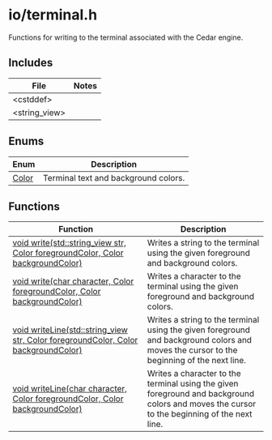# io/terminal.h

Functions for writing to the terminal associated with the Cedar engine.

## Includes

| File | Notes |
| --- | --- |
| \<cstddef> |  |
| \<string_view> |  |

## Enums

| Enum | Description |
| --- | --- |
| [Color](terminal_h/Color.md) | Terminal text and background colors. |

## Functions

| Function | Description |
| --- | --- |
| [void write(std::string_view str, Color foregroundColor, Color backgroundColor)](terminal_h/write.md#void-writestdstring_view-str-color-foregroundcolor-color-backgroundcolor) | Writes a string to the terminal using the given foreground and background colors. |
| [void write(char character, Color foregroundColor, Color backgroundColor)](terminal_h/write.md#void-writechar-character-color-foregroundcolor-color-backgroundcolor) | Writes a character to the terminal using the given foreground and background colors. |
| [void writeLine(std::string_view str, Color foregroundColor, Color backgroundColor)](terminal_h/writeLine.md#void-writelinestdstring_view-str-color-foregroundcolor-color-backgroundcolor) | Writes a string to the terminal using the given foreground and background colors and moves the cursor to the beginning of the next line. |
| [void writeLine(char character, Color foregroundColor, Color backgroundColor)](terminal_h/writeLine.md#void-writelinechar-character-color-foregroundcolor-color-backgroundcolor) | Writes a character to the terminal using the given foreground and background colors and moves the cursor to the beginning of the next line. |
